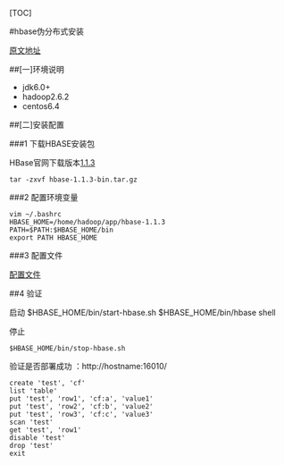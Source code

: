 [TOC]

#hbase伪分布式安装

[原文地址](http://blog.csdn.net/pdw2009/article/details/21261417)  

 ##[一]环境说明

 - jdk6.0+  
 - hadoop2.6.2  
 - centos6.4  

##[二]安装配置  

###1 下载HBASE安装包

HBase官网下载版本[1.1.3](http://mirror.bit.edu.cn/apache/hbase/1.1.3/hbase-1.1.3-bin.tar.gz)  
	
	tar -zxvf hbase-1.1.3-bin.tar.gz

###2 配置环境变量  
	
	vim ~/.bashrc
	HBASE_HOME=/home/hadoop/app/hbase-1.1.3
	PATH=$PATH:$HBASE_HOME/bin
	export PATH HBASE_HOME

###3 配置文件

[配置文件](01.dir/hbase伪分布式安装配置文件/1.1.3/)

##4  验证

启动
	$HBASE_HOME/bin/start-hbase.sh
	$HBASE_HOME/bin/hbase shell

停止

	$HBASE_HOME/bin/stop-hbase.sh

验证是否部署成功 ：http://hostname:16010/  

	create 'test', 'cf'
	list 'table'
	put 'test', 'row1', 'cf:a', 'value1'
	put 'test', 'row2', 'cf:b', 'value2'
	put 'test', 'row3', 'cf:c', 'value3'
	scan 'test'
	get 'test', 'row1'
	disable 'test'
	drop 'test'
	exit